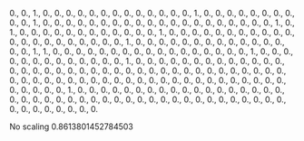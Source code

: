 0.,  0.,  1.,  0.,  0.,  0.,  0.,  0.,  0.,  0.,  0.,  0.,  0.,
0.,  0.,  0.,  1.,  0.,  0.,  0.,  0.,  0.,  0.,  0.,  0.,  0.,
0.,  1.,  0.,  0.,  0.,  0.,  0.,  0.,  0.,  0.,  0.,  0.,  0.,
0.,  0.,  0.,  0.,  0.,  0.,  0.,  0.,  0.,  1.,  0.,  1.,  0.,
0.,  0.,  0.,  0.,  0.,  0.,  0.,  0.,  0.,  0.,  0.,  1.,  0.,
0.,  0.,  0.,  0.,  0.,  0.,  0.,  0.,  0.,  0.,  0.,  0.,  0.,
0.,  0.,  0.,  0.,  0.,  0.,  0.,  1.,  0.,  0.,  0.,  0.,  0.,
0.,  0.,  0.,  0.,  0.,  0.,  0.,  0.,  0.,  0.,  1.,  1.,  0.,
0.,  0.,  0.,  0.,  0.,  0.,  0.,  0.,  0.,  0.,  0.,  0.,  0.,
0.,  0.,  0.,  1.,  0.,  0.,  0.,  0.,  0.,  0.,  0.,  0.,  0.,
0.,  0.,  0.,  0.,  1.,  0.,  0.,  0.,  0.,  0.,  0.,  0.,  0.,
0.,  0.,  0.,  0.,  0.,  0.,  0.,  0.,  0.,  0.,  0.,  0.,  0.,
0.,  0.,  0.,  0.,  0.,  0.,  0.,  0.,  0.,  0.,  0.,  0.,  0.,
0.,  0.,  0.,  0.,  0.,  0.,  0.,  0.,  0.,  0.,  0.,  0.,  0.,
0.,  0.,  0.,  0.,  0.,  0.,  0.,  0.,  0.,  0.,  0.,  0.,  0.,
0.,  0.,  0.,  0.,  0.,  0.,  1.,  0.,  0.,  0.,  0.,  0.,  0.,
0.,  0.,  0.,  0.,  0.,  0.,  0.,  0.,  0.,  0.,  0.,  0.,  0.,
0.,  0.,  0.,  0.,  0.,  0.,  0.,  0.,  0.,  0.,  0.,  0.,  0.,
0.,  0.,  0.,  0.,  0.,  0.,  0.,  0.,  0.,  0.,  0.,  0.,  0.,
0.,  0.,  0.,  0.,  0.


No scaling
0.8613801452784503


